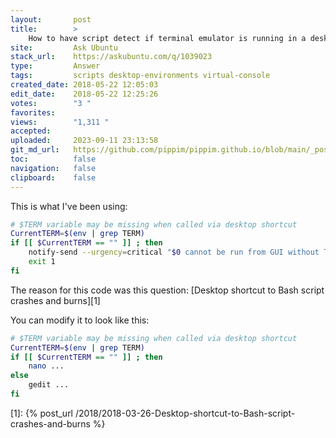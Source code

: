 ```yaml
---
layout:       post
title:        >
    How to have script detect if terminal emulator is running in a desktop session or not?
site:         Ask Ubuntu
stack_url:    https://askubuntu.com/q/1039023
type:         Answer
tags:         scripts desktop-environments virtual-console
created_date: 2018-05-22 12:05:03
edit_date:    2018-05-22 12:25:26
votes:        "3 "
favorites:    
views:        "1,311 "
accepted:     
uploaded:     2023-09-11 23:13:58
git_md_url:   https://github.com/pippim/pippim.github.io/blob/main/_posts/2018/2018-05-22-How-to-have-script-detect-if-terminal-emulator-is-running-in-a-desktop-session-or-not_.md
toc:          false
navigation:   false
clipboard:    false
---
```


This is what I've been using:



``` bash
# $TERM variable may be missing when called via desktop shortcut
CurrentTERM=$(env | grep TERM)
if [[ $CurrentTERM == "" ]] ; then
    notify-send --urgency=critical "$0 cannot be run from GUI without TERM environment variable."
    exit 1
fi
```

The reason for this code was this question: [Desktop shortcut to Bash script crashes and burns][1]

You can modify it to look like this:

``` bash
# $TERM variable may be missing when called via desktop shortcut
CurrentTERM=$(env | grep TERM)
if [[ $CurrentTERM == "" ]] ; then
    nano ...
else
    gedit ...
fi
```


  [1]: {% post_url /2018/2018-03-26-Desktop-shortcut-to-Bash-script-crashes-and-burns %}
